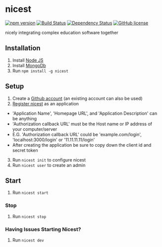 # nicest

[![npm version](https://img.shields.io/npm/v/nicest.svg)](https://www.npmjs.com/package/nicest)
[![Build Status](https://travis-ci.org/ChristianMurphy/nicest.svg?branch=master)](https://travis-ci.org/ChristianMurphy/nicest)
[![Dependency Status](https://david-dm.org/ChristianMurphy/nicest.svg)](https://david-dm.org/ChristianMurphy/nicest)
[![GitHub license](https://img.shields.io/badge/license-MIT-blue.svg)](https://raw.githubusercontent.com/ChristianMurphy/nicest/master/LICENSE)

nicely integrating complex education software together

## Installation
1. Install [Node JS](https://nodejs.org/)
2. Install [MongoDb](https://www.mongodb.org/)
3. Run `npm install -g nicest`

## Setup
1. Create a [Github account](https://github.com/) (an existing account can also be used)
2. [Register nicest](https://github.com/settings/applications/new) as an application
  * 'Application Name', 'Homepage URL', and 'Application Description' can be anything
  * 'Authorization callback URL' must be the Host name or IP address of your computer/server
  * E.G. 'Authorization callback URL' could be 'example.com/login', 'localhost:3000/login' or '11.11.11.11/login'
  * After creating the application be sure to copy down the client id and secret token
3. Run `nicest init` to configure nicest
4. Run `nicest user` to create an admin

## Start
1. Run `nicest start`

### Stop
1. Run `nicest stop`

### Having Issues Starting Nicest?
1. Run `nicest dev`
